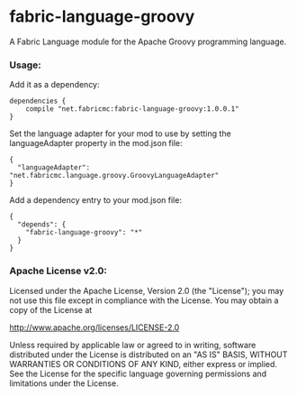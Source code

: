# fabric-language-groovy
A Fabric Language module for the Apache Groovy programming language.

### Usage:

Add it as a dependency:
```
dependencies {
	compile "net.fabricmc:fabric-language-groovy:1.0.0.1"
}
```
Set the language adapter for your mod to use by setting the languageAdapter property in the mod.json file:
```
{
  "languageAdapter": "net.fabricmc.language.groovy.GroovyLanguageAdapter"
}
```
Add a dependency entry to your mod.json file:
```
{
  "depends": {
    "fabric-language-groovy": "*"
  }
}
```

### Apache License v2.0:

Licensed under the Apache License, Version 2.0 (the "License");
you may not use this file except in compliance with the License.
You may obtain a copy of the License at

http://www.apache.org/licenses/LICENSE-2.0

Unless required by applicable law or agreed to in writing, software
distributed under the License is distributed on an "AS IS" BASIS,
WITHOUT WARRANTIES OR CONDITIONS OF ANY KIND, either express or implied.
See the License for the specific language governing permissions and
limitations under the License.
